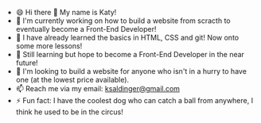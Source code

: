 - 😄 Hi there 👋 My name is Katy!
- 🔭 I'm currently working on how to build a website from scracth to eventually become a Front-End Developer!
- 🌱 I have already learned the basics in HTML, CSS and git! Now onto some more lessons!
- 🔭 Still learning but hope to become a Front-End Developer in the near future!
- 👯 I'm looking to build a website for anyone who isn't in a hurry to have one (at the lowest price available).
- 📫 Reach me via my email: ksaldinger@gmail.com
-  ⚡ Fun fact: I have the coolest dog who can catch a ball from anywhere, I think he used to be in the circus!

<!--
**KSaldinger/KSaldinger** is a ✨ _special_ ✨ repository because its `README.md` (this file) appears on your GitHub profile.

Here are some ideas to get you started:

- 🔭 I’m currently working on ...
- 🌱 I’m currently learning ...
- 👯 I’m looking to collaborate on ...
- 🤔 I’m looking for help with ...
- 💬 Ask me about ...
- 📫 How to reach me: ...
- 😄 Pronouns: ...
- ⚡ Fun fact: ...
-->
